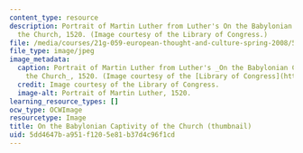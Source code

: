 ```yaml
---
content_type: resource
description: Portrait of Martin Luther from Luther's On the Babylonian Captivity of
  the Church, 1520. (Image courtesy of the Library of Congress.)
file: /media/courses/21g-059-european-thought-and-culture-spring-2008/5dd4647ba951f1205e81b37d4c96f1cd_21g-059s08-th.jpg
file_type: image/jpeg
image_metadata:
  caption: Portrait of Martin Luther from Luther's _On the Babylonian Captivity of
    the Church_, 1520. (Image courtesy of the [Library of Congress](http://www.loc.gov/index.html).)
  credit: Image courtesy of the Library of Congress.
  image-alt: Portrait of Martin Luther, 1520.
learning_resource_types: []
ocw_type: OCWImage
resourcetype: Image
title: On the Babylonian Captivity of the Church (thumbnail)
uid: 5dd4647b-a951-f120-5e81-b37d4c96f1cd
---
```

